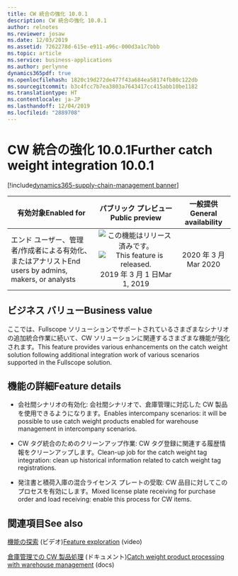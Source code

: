 ```yaml
---
title: CW 統合の強化 10.0.1
description: CW 統合の強化 10.0.1
author: relnotes
ms.reviewer: josaw
ms.date: 12/03/2019
ms.assetid: 7262278d-615e-e911-a96c-000d3a1c7bbb
ms.topic: article
ms.service: business-applications
ms.author: perlynne
dynamics365pdf: true
ms.openlocfilehash: 1820c19d272de477f43a684ea58174fb80c122db
ms.sourcegitcommit: b3c4fcc7b7ea3803a7643417cc415abb10be1182
ms.translationtype: HT
ms.contentlocale: ja-JP
ms.lasthandoff: 12/04/2019
ms.locfileid: "2889708"
---
```

# <a name="further-catch-weight-integration-1001"></a><span data-ttu-id="e3b27-103">CW 統合の強化 10.0.1</span><span class="sxs-lookup"><span data-stu-id="e3b27-103">Further catch weight integration 10.0.1</span></span>
[!include[dynamics365-supply-chain-management banner](../includes/dynamics365-supply-chain-management.md)]

| <span data-ttu-id="e3b27-104">有効対象</span><span class="sxs-lookup"><span data-stu-id="e3b27-104">Enabled for</span></span>    |  <span data-ttu-id="e3b27-105">パブリック プレビュー</span><span class="sxs-lookup"><span data-stu-id="e3b27-105">Public preview</span></span> | <span data-ttu-id="e3b27-106">一般提供</span><span class="sxs-lookup"><span data-stu-id="e3b27-106">General availability</span></span> | 
| ---------- | :----------: |:----------: |
|<span data-ttu-id="e3b27-107">エンド ユーザー、管理者/作成者による有効化、またはアナリスト</span><span class="sxs-lookup"><span data-stu-id="e3b27-107">End users by admins, makers, or analysts</span></span>|<span data-ttu-id="e3b27-108">![この機能はリリース済みです。](/dynamics365-release-plan/media/green-checkmark.png "この機能はリリース済みです。")</span><span class="sxs-lookup"><span data-stu-id="e3b27-108">![This feature is released.](/dynamics365-release-plan/media/green-checkmark.png "This feature is released.")</span></span> <span data-ttu-id="e3b27-109">2019 年 3 月 1 日</span><span class="sxs-lookup"><span data-stu-id="e3b27-109">Mar 1, 2019</span></span>| <span data-ttu-id="e3b27-110">2020 年 3 月</span><span class="sxs-lookup"><span data-stu-id="e3b27-110">Mar 2020</span></span>|


## <a name="business-value"></a><span data-ttu-id="e3b27-111">ビジネス バリュー</span><span class="sxs-lookup"><span data-stu-id="e3b27-111">Business value</span></span>
<!-- bv start -->
<span data-ttu-id="e3b27-112">ここでは、Fullscope ソリューションでサポートされているさまざまなシナリオの追加統合作業に続いて、CW ソリューションに関連するさまざまな機能が強化されます。</span><span class="sxs-lookup"><span data-stu-id="e3b27-112">This feature provides various enhancements on the catch weight solution following additional integration work of various scenarios supported in the Fullscope solution.</span></span>
<!-- bv end -->



## <a name="feature-details"></a><span data-ttu-id="e3b27-113">機能の詳細</span><span class="sxs-lookup"><span data-stu-id="e3b27-113">Feature details</span></span>
<!--feature detail start -->
-  <span data-ttu-id="e3b27-114">会社間シナリオの有効化: 会社間シナリオで、倉庫管理に対応した CW 製品を使用できるようになります。</span><span class="sxs-lookup"><span data-stu-id="e3b27-114">Enables intercompany scenarios: it will be possible to use catch weight products enabled for warehouse management in intercompany scenarios.</span></span>

 -  <span data-ttu-id="e3b27-115">CW タグ統合のためのクリーンアップ作業: CW タグ登録に関連する履歴情報をクリーンアップします。</span><span class="sxs-lookup"><span data-stu-id="e3b27-115">Clean-up job for the catch weight tag integration: clean up historical information related to catch weight tag registrations.</span></span>

 -  <span data-ttu-id="e3b27-116">発注書と積荷入庫の混合ライセンス プレートの受取: CW 品目に対してこのプロセスを有効にします。</span><span class="sxs-lookup"><span data-stu-id="e3b27-116">Mixed license plate receiving for purchase order and load receiving: enable this process for CW items.</span></span>
<!--feature detail end -->










## <a name="see-also"></a><span data-ttu-id="e3b27-117">関連項目</span><span class="sxs-lookup"><span data-stu-id="e3b27-117">See also</span></span>
<span data-ttu-id="e3b27-118">[機能の探索](https://www.microsoft.com/videoplayer/embed/RE4jzx8) (ビデオ)</span><span class="sxs-lookup"><span data-stu-id="e3b27-118">[Feature exploration](https://www.microsoft.com/videoplayer/embed/RE4jzx8) (video)</span></span>

<span data-ttu-id="e3b27-119">[倉庫管理での CW 製品処理](https://docs.microsoft.com/dynamics365/supply-chain/warehousing/catch-weight-processing) (ドキュメント)</span><span class="sxs-lookup"><span data-stu-id="e3b27-119">[Catch weight product processing with warehouse management](https://docs.microsoft.com/dynamics365/supply-chain/warehousing/catch-weight-processing) (docs)</span></span>
